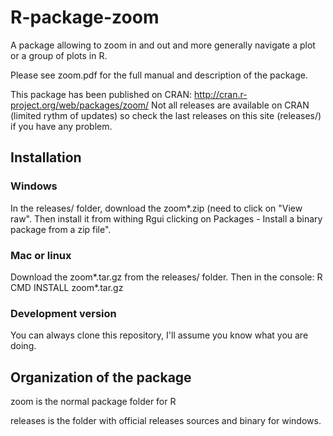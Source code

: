 R-package-zoom
==============

A package allowing to zoom in and out and more generally navigate a plot or a group of plots in R.

Please see zoom.pdf for the full manual and description of the package. 

This package has been published on CRAN: http://cran.r-project.org/web/packages/zoom/
Not all releases are available on CRAN (limited rythm of updates) so check the last releases on this site (releases/)
if you have any problem. 

Installation
------------
### Windows
In the releases/ folder, download the zoom\*.zip (need to click on "View raw". Then install it from withing Rgui clicking on Packages - Install a binary package from a zip file".

### Mac or linux
Download the zoom\*.tar.gz from the releases/ folder. 
Then in the console: R CMD INSTALL zoom\*.tar.gz

### Development version
You can always clone this repository, I'll assume you know what you are doing.

Organization of the package
---------------------------
zoom is the normal package folder for R

releases is the folder with official releases sources and binary for windows. 


